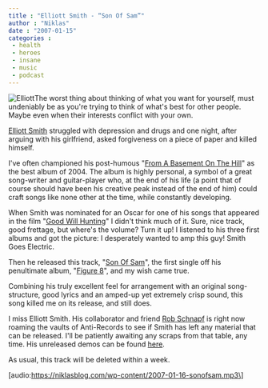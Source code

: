 ```yaml
---
title : "Elliott Smith - “Son Of Sam”"
author : "Niklas"
date : "2007-01-15"
categories : 
 - health
 - heroes
 - insane
 - music
 - podcast
---
```


![Elliott](https://niklasblog.com/wp-content/2007-01-16-elliottsmith.jpg)The worst thing about thinking of what you want for yourself, must undeniably be as you're trying to think of what's best for other people. Maybe even when their interests conflict with your own.

[Elliott Smith](http://en.wikipedia.org/wiki/Elliott_Smith) struggled with depression and drugs and one night, after arguing with his girlfriend, asked forgiveness on a piece of paper and killed himself.

I've often championed his post-humous "[From A Basement On The Hill](http://en.wikipedia.org/wiki/From_A_Basement_On_The_Hill)" as the best album of 2004. The album is highly personal, a symbol of a great song-writer and guitar-player who, at the end of his life (a point that of course should have been his creative peak instead of the end of him) could craft songs like none other at the time, while constantly developing.

When Smith was nominated for an Oscar for one of his songs that appeared in the film "[Good Will Hunting](http://www.imdb.com/title/tt0119217)" I didn't think much of it. Sure, nice track, good frettage, but where's the volume? Turn it up! I listened to his three first albums and got the picture: I desperately wanted to amp this guy! Smith Goes Electric.

Then he released this track, "[Son Of Sam](http://www.lyricsfreak.com/e/elliott+smith/son+of+sam_20046019.html)", the first single off his penultimate album, "[Figure 8](http://en.wikipedia.org/wiki/Figure_8_%28album%29)", and my wish came true.

Combining his truly excellent feel for arrangement with an original song-structure, good lyrics and an amped-up yet extremely crisp sound, this song killed me on its release, and still does.

I miss Elliott Smith. His collaborator and friend [Rob Schnapf](http://en.wikipedia.org/wiki/Rob_Schnapf) is right now roaming the vaults of Anti-Records to see if Smith has left any material that can be released. I'll be patiently awaiting any scraps from that table, any time. His unreleased demos can be found [here](http://www.elliottsmithbsides.com).

As usual, this track will be deleted within a week.

\[audio:https://niklasblog.com/wp-content/2007-01-16-sonofsam.mp3\]
